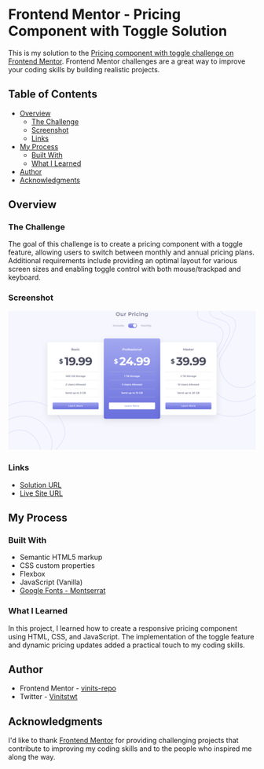 # Frontend Mentor - Pricing Component with Toggle Solution

This is my solution to the [Pricing component with toggle challenge on Frontend Mentor](https://www.frontendmentor.io/challenges/pricing-component-with-toggle-8vPwRMIC). Frontend Mentor challenges are a great way to improve your coding skills by building realistic projects.

## Table of Contents

- [Overview](#overview)
  - [The Challenge](#the-challenge)
  - [Screenshot](#screenshot)
  - [Links](#links)
- [My Process](#my-process)
  - [Built With](#built-with)
  - [What I Learned](#what-i-learned)
- [Author](#author)
- [Acknowledgments](#acknowledgments)

## Overview

### The Challenge

The goal of this challenge is to create a pricing component with a toggle feature, allowing users to switch between monthly and annual pricing plans. Additional requirements include providing an optimal layout for various screen sizes and enabling toggle control with both mouse/trackpad and keyboard.

### Screenshot

![Pricing Component Screenshot](/Screenshot.png)

### Links

- [Solution URL](https://your-solution-url.com)
- [Live Site URL](https://your-live-site-url.com)

## My Process

### Built With

- Semantic HTML5 markup
- CSS custom properties
- Flexbox
- JavaScript (Vanilla)
- [Google Fonts - Montserrat](https://fonts.googleapis.com/css2?family=Montserrat:ital,wght@0,100..900;1,100..900&display=swap)

### What I Learned

In this project, I learned how to create a responsive pricing component using HTML, CSS, and JavaScript. The implementation of the toggle feature and dynamic pricing updates added a practical touch to my coding skills.

## Author
- Frontend Mentor - [vinits-repo](https://www.frontendmentor.io/profile/vinits-repo)
- Twitter - [Vinitstwt](https://twitter.com/Vinitstwt)

## Acknowledgments

I'd like to thank [Frontend Mentor](https://www.frontendmentor.io/) for providing challenging projects that contribute to improving my coding skills and to the people who inspired me along the way.